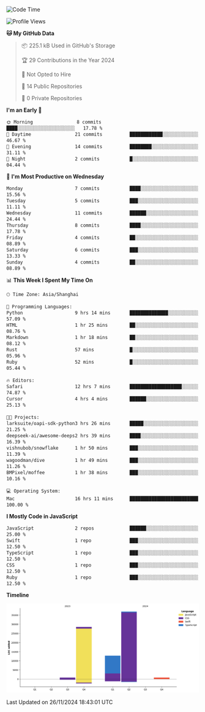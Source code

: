 <!--
**PascalDai/PascalDai** is a ✨ _special_ ✨ repository because its `README.md` (this file) appears on your GitHub profile.

Here are some ideas to get you started:

- 🔭 I’m currently working on ...
- 🌱 I’m currently learning ...
- 👯 I’m looking to collaborate on ...
- 🤔 I’m looking for help with ...
- 💬 Ask me about ...
- 📫 How to reach me: ...
- 😄 Pronouns: ...
- ⚡ Fun fact: ...
-->

<!--START_SECTION:waka-->
![Code Time](http://img.shields.io/badge/Code%20Time-687%20hrs%2059%20mins-blue)

![Profile Views](http://img.shields.io/badge/Profile%20Views-0-blue)

**🐱 My GitHub Data** 

> 📦 225.1 kB Used in GitHub's Storage 
 > 
> 🏆 29 Contributions in the Year 2024
 > 
> 🚫 Not Opted to Hire
 > 
> 📜 14 Public Repositories 
 > 
> 🔑 0 Private Repositories 
 > 
**I'm an Early 🐤** 

```text
🌞 Morning                8 commits           ████░░░░░░░░░░░░░░░░░░░░░   17.78 % 
🌆 Daytime                21 commits          ████████████░░░░░░░░░░░░░   46.67 % 
🌃 Evening                14 commits          ████████░░░░░░░░░░░░░░░░░   31.11 % 
🌙 Night                  2 commits           █░░░░░░░░░░░░░░░░░░░░░░░░   04.44 % 
```
📅 **I'm Most Productive on Wednesday** 

```text
Monday                   7 commits           ████░░░░░░░░░░░░░░░░░░░░░   15.56 % 
Tuesday                  5 commits           ███░░░░░░░░░░░░░░░░░░░░░░   11.11 % 
Wednesday                11 commits          ██████░░░░░░░░░░░░░░░░░░░   24.44 % 
Thursday                 8 commits           ████░░░░░░░░░░░░░░░░░░░░░   17.78 % 
Friday                   4 commits           ██░░░░░░░░░░░░░░░░░░░░░░░   08.89 % 
Saturday                 6 commits           ███░░░░░░░░░░░░░░░░░░░░░░   13.33 % 
Sunday                   4 commits           ██░░░░░░░░░░░░░░░░░░░░░░░   08.89 % 
```


📊 **This Week I Spent My Time On** 

```text
🕑︎ Time Zone: Asia/Shanghai

💬 Programming Languages: 
Python                   9 hrs 14 mins       ██████████████░░░░░░░░░░░   57.09 % 
HTML                     1 hr 25 mins        ██░░░░░░░░░░░░░░░░░░░░░░░   08.76 % 
Markdown                 1 hr 18 mins        ██░░░░░░░░░░░░░░░░░░░░░░░   08.12 % 
Rust                     57 mins             █░░░░░░░░░░░░░░░░░░░░░░░░   05.96 % 
Ruby                     52 mins             █░░░░░░░░░░░░░░░░░░░░░░░░   05.44 % 

🔥 Editors: 
Safari                   12 hrs 7 mins       ███████████████████░░░░░░   74.87 % 
Cursor                   4 hrs 4 mins        ██████░░░░░░░░░░░░░░░░░░░   25.13 % 

🐱‍💻 Projects: 
larksuite/oapi-sdk-python3 hrs 26 mins       █████░░░░░░░░░░░░░░░░░░░░   21.25 % 
deepseek-ai/awesome-deeps2 hrs 39 mins       ████░░░░░░░░░░░░░░░░░░░░░   16.39 % 
vishnubob/snowflake      1 hr 50 mins        ███░░░░░░░░░░░░░░░░░░░░░░   11.39 % 
wagoodman/dive           1 hr 49 mins        ███░░░░░░░░░░░░░░░░░░░░░░   11.26 % 
BMPixel/moffee           1 hr 38 mins        ███░░░░░░░░░░░░░░░░░░░░░░   10.16 % 

💻 Operating System: 
Mac                      16 hrs 11 mins      █████████████████████████   100.00 % 
```

**I Mostly Code in JavaScript** 

```text
JavaScript               2 repos             ██████░░░░░░░░░░░░░░░░░░░   25.00 % 
Swift                    1 repo              ███░░░░░░░░░░░░░░░░░░░░░░   12.50 % 
TypeScript               1 repo              ███░░░░░░░░░░░░░░░░░░░░░░   12.50 % 
CSS                      1 repo              ███░░░░░░░░░░░░░░░░░░░░░░   12.50 % 
Ruby                     1 repo              ███░░░░░░░░░░░░░░░░░░░░░░   12.50 % 
```



**Timeline**

![Lines of Code chart](https://raw.githubusercontent.com/PascalDai/PascalDai/main/assets/bar_graph.png)


 Last Updated on 26/11/2024 18:43:01 UTC
<!--END_SECTION:waka-->
